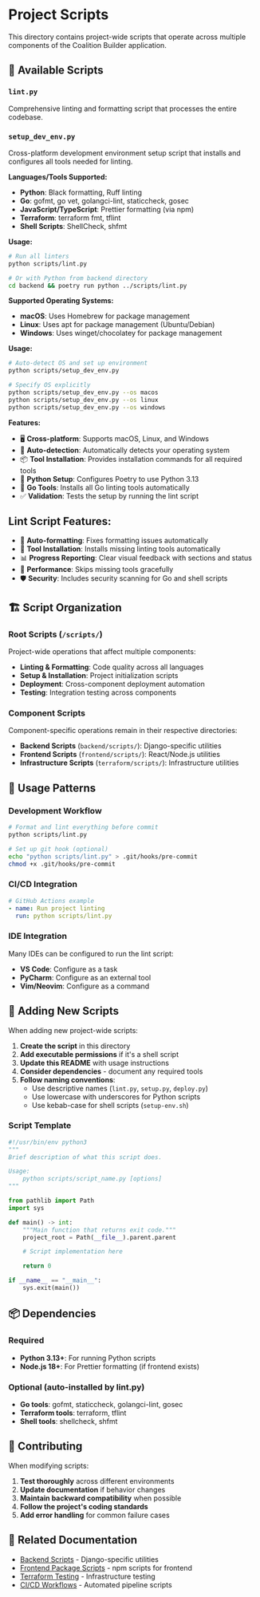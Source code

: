 # Project Scripts

This directory contains project-wide scripts that operate across multiple components of the Coalition Builder application.

## 📁 Available Scripts

### `lint.py`

Comprehensive linting and formatting script that processes the entire codebase.

### `setup_dev_env.py`

Cross-platform development environment setup script that installs and configures all tools needed for linting.

**Languages/Tools Supported:**

- **Python**: Black formatting, Ruff linting
- **Go**: gofmt, go vet, golangci-lint, staticcheck, gosec
- **JavaScript/TypeScript**: Prettier formatting (via npm)
- **Terraform**: terraform fmt, tflint
- **Shell Scripts**: ShellCheck, shfmt

**Usage:**

```bash
# Run all linters
python scripts/lint.py

# Or with Python from backend directory
cd backend && poetry run python ../scripts/lint.py
```

**Supported Operating Systems:**

- **macOS**: Uses Homebrew for package management
- **Linux**: Uses apt for package management (Ubuntu/Debian)
- **Windows**: Uses winget/chocolatey for package management

**Usage:**

```bash
# Auto-detect OS and set up environment
python scripts/setup_dev_env.py

# Specify OS explicitly
python scripts/setup_dev_env.py --os macos
python scripts/setup_dev_env.py --os linux
python scripts/setup_dev_env.py --os windows
```

**Features:**

- 🖥️ **Cross-platform**: Supports macOS, Linux, and Windows
- 🔧 **Auto-detection**: Automatically detects your operating system
- 📦 **Tool Installation**: Provides installation commands for all required tools
- 🐍 **Python Setup**: Configures Poetry to use Python 3.13
- 🔄 **Go Tools**: Installs all Go linting tools automatically
- ✅ **Validation**: Tests the setup by running the lint script

## Lint Script Features:

- 🎨 **Auto-formatting**: Fixes formatting issues automatically
- 🔧 **Tool Installation**: Installs missing linting tools automatically
- 📊 **Progress Reporting**: Clear visual feedback with sections and status
- 🚀 **Performance**: Skips missing tools gracefully
- 🛡️ **Security**: Includes security scanning for Go and shell scripts

## 🏗️ Script Organization

### Root Scripts (`/scripts/`)

Project-wide operations that affect multiple components:

- **Linting & Formatting**: Code quality across all languages
- **Setup & Installation**: Project initialization scripts
- **Deployment**: Cross-component deployment automation
- **Testing**: Integration testing across components

### Component Scripts

Component-specific operations remain in their respective directories:

- **Backend Scripts** (`backend/scripts/`): Django-specific utilities
- **Frontend Scripts** (`frontend/scripts/`): React/Node.js utilities
- **Infrastructure Scripts** (`terraform/scripts/`): Infrastructure utilities

## 🚀 Usage Patterns

### Development Workflow

```bash
# Format and lint everything before commit
python scripts/lint.py

# Set up git hook (optional)
echo "python scripts/lint.py" > .git/hooks/pre-commit
chmod +x .git/hooks/pre-commit
```

### CI/CD Integration

```yaml
# GitHub Actions example
- name: Run project linting
  run: python scripts/lint.py
```

### IDE Integration

Many IDEs can be configured to run the lint script:

- **VS Code**: Configure as a task
- **PyCharm**: Configure as an external tool
- **Vim/Neovim**: Configure as a command

## 🔧 Adding New Scripts

When adding new project-wide scripts:

1. **Create the script** in this directory
2. **Add executable permissions** if it's a shell script
3. **Update this README** with usage instructions
4. **Consider dependencies** - document any required tools
5. **Follow naming conventions**:
   - Use descriptive names (`lint.py`, `setup.py`, `deploy.py`)
   - Use lowercase with underscores for Python scripts
   - Use kebab-case for shell scripts (`setup-env.sh`)

### Script Template

```python
#!/usr/bin/env python3
"""
Brief description of what this script does.

Usage:
    python scripts/script_name.py [options]
"""

from pathlib import Path
import sys

def main() -> int:
    """Main function that returns exit code."""
    project_root = Path(__file__).parent.parent

    # Script implementation here

    return 0

if __name__ == "__main__":
    sys.exit(main())
```

## 📦 Dependencies

### Required

- **Python 3.13+**: For running Python scripts
- **Node.js 18+**: For Prettier formatting (if frontend exists)

### Optional (auto-installed by lint.py)

- **Go tools**: gofmt, staticcheck, golangci-lint, gosec
- **Terraform tools**: terraform, tflint
- **Shell tools**: shellcheck, shfmt

## 🤝 Contributing

When modifying scripts:

1. **Test thoroughly** across different environments
2. **Update documentation** if behavior changes
3. **Maintain backward compatibility** when possible
4. **Follow the project's coding standards**
5. **Add error handling** for common failure cases

## 🔗 Related Documentation

- [Backend Scripts](../backend/scripts/README.md) - Django-specific utilities
- [Frontend Package Scripts](../frontend/package.json) - npm scripts for frontend
- [Terraform Testing](../terraform/tests/README.md) - Infrastructure testing
- [CI/CD Workflows](../.github/workflows/README.md) - Automated pipeline scripts
